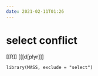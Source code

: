 ```yaml
---
date: 2021-02-11T01:26
---
```


# select conflict

[[R]]
[[[d[plyr]]]

    library(MASS, exclude = "select")